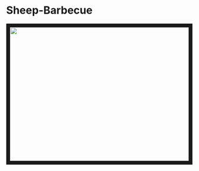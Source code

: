 Sheep-Barbecue
==============

<a href="http://www.youtube.com/watch?feature=player_embedded&v=DqsAIJwH_1E
" target="_blank"><img src="http://img.youtube.com/vi/DqsAIJwH_1E/0.jpg" 
alt="" width="480" height="360" border="10" /></a>
